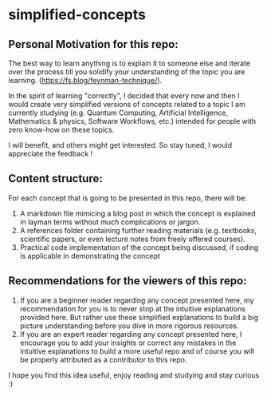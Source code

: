 # simplified-concepts
## Personal Motivation for this repo:
The best way to learn anything is to explain it to someone else and iterate over the process till you solidify your understanding of the topic you are learning. (https://fs.blog/feynman-technique/).

In the spirit of learning "correctly", I decided that every now and then I would create very simplified versions of concepts related to a topic I am currently studying (e.g. Quantum Computing, Artificial Intelligence, Mathematics & physics, Software Workflows, etc.) intended for people with zero know-how on these topics.

I will benefit, and others might get interested. So stay tuned, I would appreciate the feedback !

## Content structure:
For each concept that is going to be presented in this repo, there will be:
1. A markdown file mimicing a blog post in which the concept is explained in layman terms without much complications or jargon.
2. A references folder containing further reading materials (e.g. textbooks, scientific papers, or even lecture notes from freely offered courses).
3. Practical code implementation of the concept being discussed, if coding is applicable in demonstrating the concept

## Recommendations for the viewers of this repo:
1. If you are a beginner reader regarding any concept presented here, my recommendation for you is to never stop at the intuitive explanations provided here. But rather use these simplified explanations to build a big picture understanding before you dive in more rigorous resources.
2. If you are an expert reader regarding any concept presented here, I encourage you to add your insights or correct any mistakes in the intuitive explanations to build a more useful repo and of course you will be properly attributed as a contributor to this repo.

I hope you find this idea useful, enjoy reading and studying and stay curious :)
